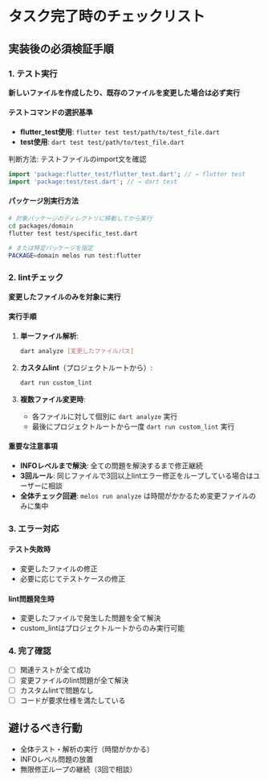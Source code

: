 # タスク完了時のチェックリスト

## 実装後の必須検証手順

### 1. テスト実行
**新しいファイルを作成したり、既存のファイルを変更した場合は必ず実行**

#### テストコマンドの選択基準
- **flutter_test使用**: `flutter test test/path/to/test_file.dart`
- **test使用**: `dart test test/path/to/test_file.dart`

判断方法: テストファイルのimport文を確認
```dart
import 'package:flutter_test/flutter_test.dart'; // → flutter test
import 'package:test/test.dart'; // → dart test
```

#### パッケージ別実行方法
```bash
# 対象パッケージのディレクトリに移動してから実行
cd packages/domain
flutter test test/specific_test.dart

# または特定パッケージを指定
PACKAGE=domain melos run test:flutter
```

### 2. lintチェック
**変更したファイルのみを対象に実行**

#### 実行手順
1. **単一ファイル解析**:
   ```bash
   dart analyze [変更したファイルパス]
   ```

2. **カスタムlint**（プロジェクトルートから）:
   ```bash
   dart run custom_lint
   ```

3. **複数ファイル変更時**:
   - 各ファイルに対して個別に `dart analyze` 実行
   - 最後にプロジェクトルートから一度 `dart run custom_lint` 実行

#### 重要な注意事項
- **INFOレベルまで解決**: 全ての問題を解決するまで修正継続
- **3回ルール**: 同じファイルで3回以上lintエラー修正をループしている場合はユーザーに相談
- **全体チェック回避**: `melos run analyze` は時間がかかるため変更ファイルのみに集中

### 3. エラー対応
#### テスト失敗時
- 変更したファイルの修正
- 必要に応じてテストケースの修正

#### lint問題発生時
- 変更したファイルで発生した問題を全て解決
- custom_lintはプロジェクトルートからのみ実行可能

### 4. 完了確認
- [ ] 関連テストが全て成功
- [ ] 変更ファイルのlint問題が全て解決
- [ ] カスタムlintで問題なし
- [ ] コードが要求仕様を満たしている

## 避けるべき行動
- 全体テスト・解析の実行（時間がかかる）
- INFOレベル問題の放置
- 無限修正ループの継続（3回で相談）